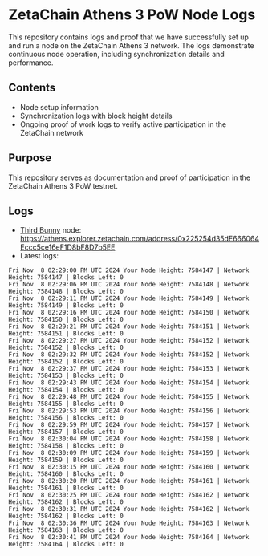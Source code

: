 # ZetaChain Athens 3 PoW Node Logs
This repository contains logs and proof that we have successfully set up and run a node on the ZetaChain Athens 3 network. The logs demonstrate continuous node operation, including synchronization details and performance.

## Contents
- Node setup information
- Synchronization logs with block height details
- Ongoing proof of work logs to verify active participation in the ZetaChain network

## Purpose
This repository serves as documentation and proof of participation in the ZetaChain Athens 3 PoW testnet.

## Logs

- [Third Bunny](https://thirdbunny.xyz/) node: https://athens.explorer.zetachain.com/address/0x225254d35dE666064Eccc5ce16eF1D8bF8D7b5EE
- Latest logs:
```
Fri Nov  8 02:29:00 PM UTC 2024 Your Node Height: 7584147 | Network Height: 7584147 | Blocks Left: 0
Fri Nov  8 02:29:06 PM UTC 2024 Your Node Height: 7584148 | Network Height: 7584148 | Blocks Left: 0
Fri Nov  8 02:29:11 PM UTC 2024 Your Node Height: 7584149 | Network Height: 7584149 | Blocks Left: 0
Fri Nov  8 02:29:16 PM UTC 2024 Your Node Height: 7584150 | Network Height: 7584150 | Blocks Left: 0
Fri Nov  8 02:29:21 PM UTC 2024 Your Node Height: 7584151 | Network Height: 7584151 | Blocks Left: 0
Fri Nov  8 02:29:27 PM UTC 2024 Your Node Height: 7584152 | Network Height: 7584152 | Blocks Left: 0
Fri Nov  8 02:29:32 PM UTC 2024 Your Node Height: 7584152 | Network Height: 7584152 | Blocks Left: 0
Fri Nov  8 02:29:37 PM UTC 2024 Your Node Height: 7584153 | Network Height: 7584153 | Blocks Left: 0
Fri Nov  8 02:29:43 PM UTC 2024 Your Node Height: 7584154 | Network Height: 7584154 | Blocks Left: 0
Fri Nov  8 02:29:48 PM UTC 2024 Your Node Height: 7584155 | Network Height: 7584155 | Blocks Left: 0
Fri Nov  8 02:29:53 PM UTC 2024 Your Node Height: 7584156 | Network Height: 7584156 | Blocks Left: 0
Fri Nov  8 02:29:59 PM UTC 2024 Your Node Height: 7584157 | Network Height: 7584157 | Blocks Left: 0
Fri Nov  8 02:30:04 PM UTC 2024 Your Node Height: 7584158 | Network Height: 7584158 | Blocks Left: 0
Fri Nov  8 02:30:09 PM UTC 2024 Your Node Height: 7584159 | Network Height: 7584159 | Blocks Left: 0
Fri Nov  8 02:30:15 PM UTC 2024 Your Node Height: 7584160 | Network Height: 7584160 | Blocks Left: 0
Fri Nov  8 02:30:20 PM UTC 2024 Your Node Height: 7584161 | Network Height: 7584161 | Blocks Left: 0
Fri Nov  8 02:30:25 PM UTC 2024 Your Node Height: 7584162 | Network Height: 7584162 | Blocks Left: 0
Fri Nov  8 02:30:31 PM UTC 2024 Your Node Height: 7584162 | Network Height: 7584162 | Blocks Left: 0
Fri Nov  8 02:30:36 PM UTC 2024 Your Node Height: 7584163 | Network Height: 7584163 | Blocks Left: 0
Fri Nov  8 02:30:41 PM UTC 2024 Your Node Height: 7584164 | Network Height: 7584164 | Blocks Left: 0
```
